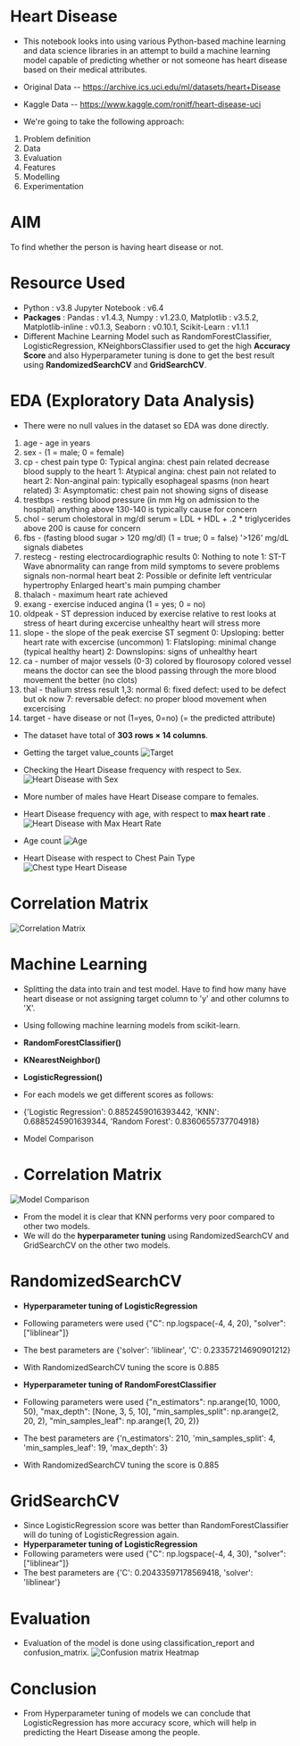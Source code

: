 # Heart Disease
* This notebook looks into using various Python-based machine learning and data science libraries in an attempt to build a machine learning model capable of predicting whether or not someone has heart disease based on their medical attributes.
* Original Data -- https://archive.ics.uci.edu/ml/datasets/heart+Disease
* Kaggle Data --  https://www.kaggle.com/ronitf/heart-disease-uci

* We're going to take the following approach:

1. Problem definition
2. Data
3. Evaluation
4. Features
5. Modelling
6. Experimentation

# AIM
To find whether the person is having heart disease or not.

# Resource Used
* Python : v3.8 Jupyter Notebook : v6.4
* **Packages** : Pandas : v1.4.3, Numpy : v1.23.0, Matplotlib : v3.5.2, Matplotlib-inline : v0.1.3, Seaborn : v0.10.1, Scikit-Learn : v1.1.1
* Different Machine Learning Model such as RandomForestClassifier, LogisticRegression, KNeighborsClassifier used to get the high **Accuracy Score** and also Hyperparameter tuning is done to get the best result using **RandomizedSearchCV** and **GridSearchCV**.

# EDA (Exploratory Data Analysis)
* There were no null values in the dataset so EDA was done directly.

1. age - age in years
2. sex - (1 = male; 0 = female)
3. cp - chest pain type
        0: Typical angina: chest pain related decrease blood supply to the heart
        1: Atypical angina: chest pain not related to heart
        2: Non-anginal pain: typically esophageal spasms (non heart related)
        3: Asymptomatic: chest pain not showing signs of disease
4. trestbps - resting blood pressure (in mm Hg on admission to the hospital) anything above 130-140 is typically cause for concern
5. chol - serum cholestoral in mg/dl
        serum = LDL + HDL + .2 * triglycerides
        above 200 is cause for concern
6. fbs - (fasting blood sugar > 120 mg/dl) (1 = true; 0 = false)
        '>126' mg/dL signals diabetes
7. restecg - resting electrocardiographic results
        0: Nothing to note
        1: ST-T Wave abnormality
            can range from mild symptoms to severe problems
            signals non-normal heart beat
        2: Possible or definite left ventricular hypertrophy
            Enlarged heart's main pumping chamber
8. thalach - maximum heart rate achieved
9. exang - exercise induced angina (1 = yes; 0 = no)
10. oldpeak - ST depression induced by exercise relative to rest looks at stress of heart during excercise unhealthy heart will stress more
11. slope - the slope of the peak exercise ST segment
        0: Upsloping: better heart rate with excercise (uncommon)
        1: Flatsloping: minimal change (typical healthy heart)
        2: Downslopins: signs of unhealthy heart
12. ca - number of major vessels (0-3) colored by flourosopy
        colored vessel means the doctor can see the blood passing through
        the more blood movement the better (no clots)
13. thal - thalium stress result
        1,3: normal
        6: fixed defect: used to be defect but ok now
        7: reversable defect: no proper blood movement when excercising
14. target - have disease or not (1=yes, 0=no) (= the predicted attribute)

* The dataset have total of **303 rows × 14 columns**.

* Getting the target value_counts
![Target](https://github.com/sumeet860/Heart-Disease/blob/main/target_heart.png?raw=True "Target Count")

* Checking the Heart Disease frequency with respect to Sex.
![Heart Disease with Sex](https://github.com/sumeet860/Heart-Disease/blob/main/frequency_heart.png?raw=True "Heart Disease with Sex")
* More number of males have Heart Disease compare to females.

* Heart Disease frequency with age, with respect to **max heart rate** .
![Heart Disease with Max Heart Rate](https://github.com/sumeet860/Heart-Disease/blob/main/target_heart.png?raw=True "Heart Disease with Max Heart Rate")

* Age count
![Age](https://github.com/sumeet860/Heart-Disease/blob/main/age_heart.png?raw=True "Age")


* Heart Disease with respect to Chest Pain Type
![Chest type Heart Disease](https://github.com/sumeet860/Heart-Disease/blob/main/frequency_chest_heart.png?raw=True "Chest type Heart Disease")


# Correlation Matrix
![Correlation Matrix](https://github.com/sumeet860/Heart-Disease/blob/main/correlation_matrix_heart.png?raw=True "correlation matrix")

# **Machine Learning**

* Splitting the data into train and test model. Have to find how many have heart disease or not assigning target column to 'y' and other columns to 'X'.
* Using following machine learning models from scikit-learn.
* **RandomForestClassifier()**
* **KNearestNeighbor()**
* **LogisticRegression()**

* For each models we get different scores as follows:
* {'Logistic Regression': 0.8852459016393442,
 'KNN': 0.6885245901639344,
 'Random Forest': 0.8360655737704918}
* Model Comparison
* # Correlation Matrix
![Model Comparison](https://github.com/sumeet860/Heart-Disease/blob/main/model_heart.png?raw=True "correlation matrix")

* From the model it is clear that KNN performs very poor compared to other two models.
* We will do the **hyperparameter tuning** using RandomizedSearchCV and GridSearchCV on the other two models.

# RandomizedSearchCV
* **Hyperparameter tuning of LogisticRegression**
* Following parameters were used {"C": np.logspace(-4, 4, 20),
                "solver": ["liblinear"]}
* The best parameters are {'solver': 'liblinear', 'C': 0.23357214690901212}
* With RandomizedSearchCV tuning the score is 0.885

* **Hyperparameter tuning of RandomForestClassifier**
* Following parameters were used {"n_estimators": np.arange(10, 1000, 50),
           "max_depth": [None, 3, 5, 10],
           "min_samples_split": np.arange(2, 20, 2),
           "min_samples_leaf": np.arange(1, 20, 2)}
* The best parameters are {'n_estimators': 210,
            'min_samples_split': 4,
            'min_samples_leaf': 19,
            'max_depth': 3}
* With RandomizedSearchCV tuning the score is 0.885

# GridSearchCV
* Since LogisticRegression score was better than RandomForestClassifier will do tuning of LogisticRegression again.
* **Hyperparameter tuning of LogisticRegression**
* Following parameters were used {"C": np.logspace(-4, 4, 30),
                "solver": ["liblinear"]}
* The best parameters are {'C': 0.20433597178569418, 'solver': 'liblinear'}

# Evaluation
* Evaluation of the model is done using classification_report and confusion_matrix.
![Confusion matrix Heatmap](https://github.com/sumeet860/Heart-Disease/blob/main/confusion_matrix_heart.png?raw=True "Confusion matrix Heatmap")


# Conclusion 
* From Hyperparameter tuning of models we can conclude that LogisticRegression has more accuracy score, which will help in predicting the Heart Disease among the people.
